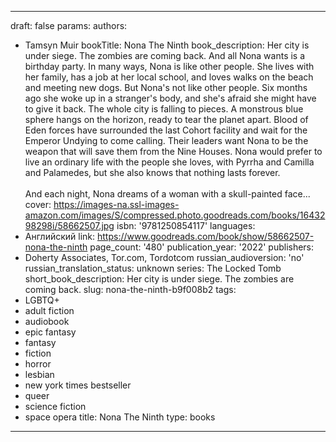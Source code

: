 ---
draft: false
params:
  authors:
  - Tamsyn Muir
  bookTitle: Nona The Ninth
  book_description: Her city is under siege. The zombies are coming back. And all
    Nona wants is a birthday party. In many ways, Nona is like other people. She lives
    with her family, has a job at her local school, and loves walks on the beach and
    meeting new dogs. But Nona's not like other people. Six months ago she woke up
    in a stranger's body, and she's afraid she might have to give it back. The whole
    city is falling to pieces. A monstrous blue sphere hangs on the horizon, ready
    to tear the planet apart. Blood of Eden forces have surrounded the last Cohort
    facility and wait for the Emperor Undying to come calling. Their leaders want
    Nona to be the weapon that will save them from the Nine Houses. Nona would prefer
    to live an ordinary life with the people she loves, with Pyrrha and Camilla and
    Palamedes, but she also knows that nothing lasts forever.<br /><br />And each
    night, Nona dreams of a woman with a skull-painted face...
  cover: https://images-na.ssl-images-amazon.com/images/S/compressed.photo.goodreads.com/books/1643298298i/58662507.jpg
  isbn: '9781250854117'
  languages:
  - Английский
  link: https://www.goodreads.com/book/show/58662507-nona-the-ninth
  page_count: '480'
  publication_year: '2022'
  publishers:
  - Doherty Associates, Tor.com, Tordotcom
  russian_audioversion: 'no'
  russian_translation_status: unknown
  series: The Locked Tomb
  short_book_description: Her city is under siege. The zombies are coming back.
  slug: nona-the-ninth-b9f008b2
  tags:
  - LGBTQ+
  - adult fiction
  - audiobook
  - epic fantasy
  - fantasy
  - fiction
  - horror
  - lesbian
  - new york times bestseller
  - queer
  - science fiction
  - space opera
title: Nona The Ninth
type: books
------
